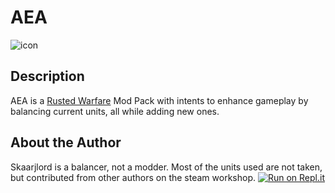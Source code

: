# AEA
![icon](https://cdn.discordapp.com/icons/606586202942079017/7eafb97b0aa80cecb8e4a9f0a7f87c21.webp?size=128)
## Description
AEA is a [Rusted Warfare](https://store.steampowered.com/app/647960/Rusted_Warfare__RTS/) Mod Pack with intents to
enhance gameplay by balancing current units, all while adding new ones.
## About the Author
Skaarjlord is a balancer, not a modder. Most of the units used are not taken, but contributed from other authors on
the steam workshop.
[![Run on Repl.it](https://repl.it/badge/github/LemonsHQ/AEA)](https://repl.it/github/LemonsHQ/AEA)